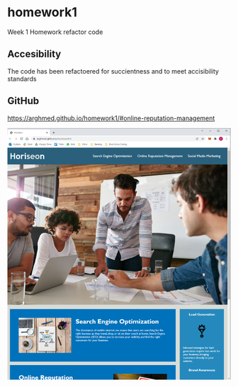 # homework1
Week 1 Homework refactor code

## Accesibility ##

The code has been refactoered for succientness and to meet accisibility standards


## GitHub

https://arghmed.github.io/homework1/#online-reputation-management

![image](https://github.com/arghmed/homework1/blob/main/assets/images/screenshot.png?raw=true)
